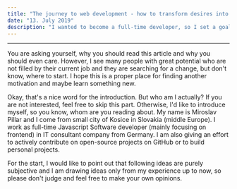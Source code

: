 ```yaml
---
title: "The journey to web development - how to transform desires into reality"
date: "13. July 2019"
description: "I wanted to become a full-time developer, so I set a goal to get a job within one year. In fact, I got it after 7 months - without computer science degree."
---
```


***

You are asking yourself, why you should read this article and why you should even care. However, I see many people with great potential who are not filled by their current job and they are searching for a change, but don't know, where to start. I hope this is a proper place for finding another motivation and maybe learn something new.

Okay, that's a nice word for the introduction. But who am I actually? If you are not interested, feel free to skip this part. Otherwise, I'd like to introduce myself, so you know, whom are you reading about. My name is Miroslav Pillar and I come from small city of Kosice in Slovakia (middle Europe). I work as full-time Javascript Software developer (mainly focusing on frontend) in IT consultant company from Germany. I am also giving an effort to actively contribute on open-source projects on GitHub or to build personal projects.

For the start, I would like to point out that following ideas are purely subjective and I am drawing ideas only from my experience up to now, so please don't judge and feel free to make your own opinions.



